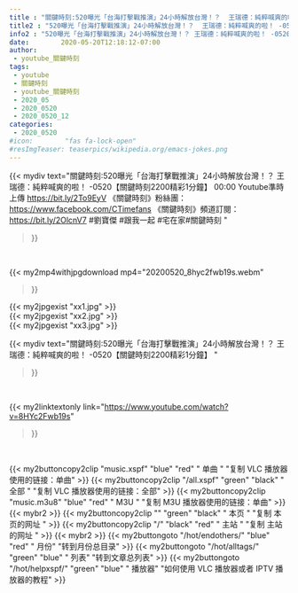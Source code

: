 ```yaml
---
title : "關鍵時刻:520曝光「台海打擊戰推演」24小時解放台灣！？  王瑞德：純粹喊爽的啦！ -0520【關鍵時刻2200精彩1分鐘】 "
title2 : "520曝光「台海打擊戰推演」24小時解放台灣！？  王瑞德：純粹喊爽的啦！ -0520【關鍵時刻2200精彩1分鐘】 "
info2 : "520曝光「台海打擊戰推演」24小時解放台灣！？ 王瑞德：純粹喊爽的啦！ -0520【關鍵時刻2200精彩1分鐘】 00:00  Youtube準時上傳 https://bit.ly/2To9EyV  《關鍵時刻》粉絲團：https://www.facebook.com/CTimefans 《關鍵時刻》頻道訂閱：https://bit.ly/2OlcnV7  #劉寶傑  #跟我一起 #宅在家#關鍵時刻 "
date:        2020-05-20T12:18:12-07:00
author:
 - youtube_關鍵時刻
tags:
 - youtube
 - 關鍵時刻
 - youtube_關鍵時刻
 - 2020_05
 - 2020_0520
 - 2020_0520_12
categories:
 - 2020_0520
#icon:        "fas fa-lock-open"
#resImgTeaser: teaserpics/wikipedia.org/emacs-jokes.png
---
```


{{< mydiv text="關鍵時刻:520曝光「台海打擊戰推演」24小時解放台灣！？ 王瑞德：純粹喊爽的啦！ -0520【關鍵時刻2200精彩1分鐘】 00:00  Youtube準時上傳 https://bit.ly/2To9EyV  《關鍵時刻》粉絲團：https://www.facebook.com/CTimefans 《關鍵時刻》頻道訂閱：https://bit.ly/2OlcnV7  #劉寶傑  #跟我一起 #宅在家#關鍵時刻 "
>}}
<br>


{{< my2mp4withjpgdownload mp4="20200520_8hyc2fwb19s.webm"
>}}

{{< my2jpgexist "xx1.jpg" >}}<br>
{{< my2jpgexist "xx2.jpg" >}}<br>
{{< my2jpgexist "xx3.jpg" >}}<br>



{{< mydiv text="關鍵時刻:520曝光「台海打擊戰推演」24小時解放台灣！？  王瑞德：純粹喊爽的啦！ -0520【關鍵時刻2200精彩1分鐘】 "
>}}
<br>

{{< my2linktextonly link="https://www.youtube.com/watch?v=8HYc2Fwb19s"
>}}


<br>

{{< my2buttoncopy2clip "music.xspf"        "blue"   "red"    " 单曲 "  "复制 VLC 播放器使用的链接：单曲" >}} {{< my2buttoncopy2clip "/all.xspf"         "green"  "black"  " 全部 "  "复制 VLC 播放器使用的链接：全部" >}} {{< my2buttoncopy2clip "music.m3u8"        "blue"   "red"    " M3U  "    "复制 M3U 播放器使用的链接：单曲" >}} {{< mybr2 >}} {{< my2buttoncopy2clip ""                  "green"  "black"  " 本页 "    "复制 本页的网址 " >}} {{< my2buttoncopy2clip "/"                 "black"  "red"    " 主站 "    "复制 主站的网址 " >}} {{< mybr2 >}} {{< my2buttongoto      "/hot/endothers/"   "blue"   "red"    " 月份"   "转到月份总目录" >}} {{< my2buttongoto      "/hot/alltags/"     "green"  "blue"   " 列表"   "转到文章总列表" >}} {{< my2buttongoto      "/hot/helpxspf/"    "green"  "blue"   " 播放器" "如何使用 VLC 播放器或者 IPTV 播放器的教程" >}} 
